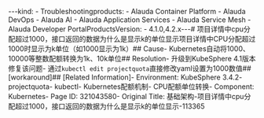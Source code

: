 ---kind:   - Troubleshootingproducts:    - Alauda Container Platform   - Alauda DevOps   - Alauda AI   - Alauda Application Services   - Alauda Service Mesh   - Alauda Developer PortalProductsVersion:   - 4.1.0,4.2.x---<!-- A type of document that involves encountering a fault, diag...it, performing root cause analysis, and providing solutions. --># 项目详情中cpu分配超过1000，接口返回的数据为什么是显示k的单位显示项目详情中CPU分配超过1000时显示为k单位（如1000显示为1k）## Cause- Kubernetes自动将1000、10000等整数配额转换为1k、10k单位## Resolution- 升级到KubeSphere 4.1版本修复该问题- 通过`kubectl edit projectquota`直接修改yaml设置为1000数值## [workaround]## [Related Information]- Environment: KubeSphere 3.4.2- projectquota- kubectl- Kubernetes配额机制- CPU配额单位转换- Component: Kubernetes- Page ID: 321043580- Original Title: 基础架构-项目详情中cpu分配超过1000，接口返回的数据为什么是显示k的单位显示-113365